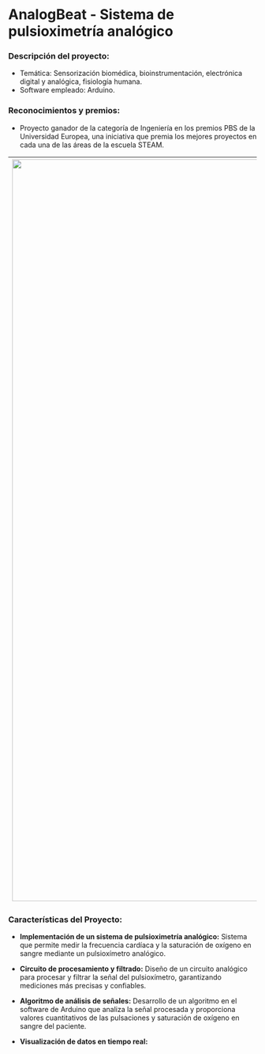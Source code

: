 # AnalogBeat - Sistema de pulsioximetría analógico

### **Descripción del proyecto:**
  - Temática: Sensorización biomédica, bioinstrumentación, electrónica digital y analógica, fisiología humana.
  - Software empleado: Arduino.

### **Reconocimientos y premios:**
  - Proyecto ganador de la categoría de Ingeniería en los premios PBS de la Universidad Europea, una iniciativa que premia los mejores proyectos en cada una de las áreas de la escuela STEAM. 

| <img src="https://user-images.githubusercontent.com/79250883/250930015-d79df390-932d-400c-b51c-d8fc0b26e711.jpg" alt="Biosensor Cutáneo" width="1500" height="auto"> |El el proyecto AnalogBeat se realizó el diseño y la implementación de un sistema de pulsioximetría analógico capaz de medir la saturación de oxígeno en sangre y la frecuencia cardiaca de una persona en tiempo real y de forma no invasiva.El sistema de sensado integra conocimientos de electrónica analógica y digital, así como de programación por medio del software Arduino para el desarrollo de un algoritmo eficaz para la obteción de valores cuantitativos. |
|---|---|


### Características del Proyecto:

- **Implementación de un sistema de pulsioximetría analógico:** Sistema que permite medir la frecuencia cardíaca y la saturación de oxígeno en sangre mediante un pulsioxímetro analógico.

- **Circuito de procesamiento y filtrado:** Diseño de un circuito analógico para procesar y filtrar la señal del pulsioxímetro, garantizando mediciones más precisas y confiables.

- **Algoritmo de análisis de señales:** Desarrollo de un algoritmo en el software de Arduino que analiza la señal procesada y proporciona valores cuantitativos de las pulsaciones y saturación de oxígeno en sangre del paciente.

- **Visualización de datos en tiempo real:** 



